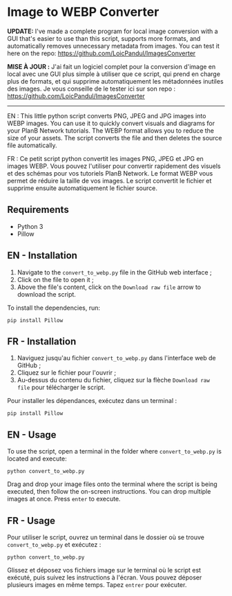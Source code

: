 # Image to WEBP Converter
**UPDATE:** I've made a complete program for local image conversion with a GUI that's easier to use than this script, supports more formats, and automatically removes unnecessary metadata from images. You can test it here on the repo: https://github.com/LoicPandul/ImagesConverter

**MISE À JOUR :** J'ai fait un logiciel complet pour la conversion d'image en local avec une GUI plus simple à utiliser que ce script, qui prend en charge plus de formats, et qui supprime automatiquement les métadonnées inutiles des images. Je vous conseille de le tester ici sur son repo : https://github.com/LoicPandul/ImagesConverter

---

EN : This little python script converts PNG, JPEG and JPG images into WEBP images. You can use it to quickly convert visuals and diagrams for your PlanB Network tutorials. The WEBP format allows you to reduce the size of your assets. The script converts the file and then deletes the source file automatically.

FR : Ce petit script python convertit les images PNG, JPEG et JPG en images WEBP. Vous pouvez l'utiliser pour convertir rapidement des visuels et des schémas pour vos tutoriels PlanB Network. Le format WEBP vous permet de réduire la taille de vos images. Le script convertit le fichier et supprime ensuite automatiquement le fichier source.

## Requirements

- Python 3
- Pillow

## EN - Installation

1. Navigate to the `convert_to_webp.py` file in the GitHub web interface ;
2. Click on the file to open it ;
3. Above the file's content, click on the `Download raw file` arrow to download the script.

To install the dependencies, run:
```
pip install Pillow
```

## FR - Installation

1. Naviguez jusqu'au fichier `convert_to_webp.py` dans l'interface web de GitHub ;
2. Cliquez sur le fichier pour l'ouvrir ;
3. Au-dessus du contenu du fichier, cliquez sur la flèche `Download raw file` pour télécharger le script.

Pour installer les dépendances, exécutez dans un terminal :
```
pip install Pillow
```

## EN - Usage

To use the script, open a terminal in the folder where `convert_to_webp.py` is located and execute:

```
python convert_to_webp.py
```

Drag and drop your image files onto the terminal where the script is being executed, then follow the on-screen instructions. You can drop multiple images at once. Press `enter` to execute.

## FR - Usage

Pour utiliser le script, ouvrez un terminal dans le dossier où se trouve `convert_to_webp.py` et exécutez :
```
python convert_to_webp.py
```

Glissez et déposez vos fichiers image sur le terminal où le script est exécuté, puis suivez les instructions à l'écran. Vous pouvez déposer plusieurs images en même temps. Tapez `entrer` pour exécuter.
